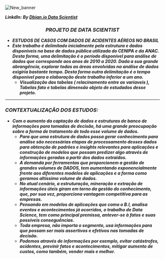 ![New_banner](https://github.com/fabian-gib-50/Projeto-cenipa/assets/79420053/d8b45b74-983a-4eac-86fb-aa7116184cf8)

<strong><em> LinkdIn: By [Dbian.io Data Scientist](https://www.linkedin.com/company/81834844/admin/)<strong> 

### <center><strong> <em> PROJETO DE DATA SCIENTIST <em> <strong></center> 

 - ESTUDOS DE CASOS COM DADOS DE ACIDENTES AÉREOS NO BRASIL<em> <strong></center>
 - Este trabalho é delimitado inicialmente pela estrutura e dados disponíveis na base de dados pública utilizada do CENIPA e da ANAC. Desta forma, uma delimitação é o período disponível para análise de dados que corresponde aos anos de 2010 a 2020.
Dada a sua grande abrangência, explorar todas as áreas envolvidas na análise de dados exigiria bastante tempo. Desta forma outra delimitação é o tempo disponível para a elaboração deste trabalho inferior a um ano.
    - Visualização das tabelas ( relacinamento entre as variaveis ), Tabelas ***fato e tabelas dimensão*** objeto de estudados desse projeto.
___ 

### CONTEXTUALIZAÇÃO DOS ESTUDOS:

  - Com o aumento da captação de dados e estruturas de banco de informações para tomadas de decisão, há uma grande preocupação sobre a forma de tratamento de todo esse volume de dados. 
    - Para que uma estrutura de dados possa gerar conhecimento para análise são necessárias etapas de processamento desses dados para obtenção de padrões e insights relevantes para aplicações e construção de modelos que possam predizer algo através de informações geradas a partir dos dados extraídos. 
    - A demanda por ferramentas que proporcionem a gestão de grandes volumes de DADOS, tem aumentando exponencialmente frente aos diferentes modelos de aplicações e a forma como geramos altíssimo volume de dados.  
    - No atual cenário, a estruturação, mineração e extração de informações úteis giram em torno da gestão do conhecimento, que, por sua vez, proporciona vantagem competitiva para as empresas. 
    - Pensando em modelos de aplicações que como o B.I, analisa eventos e acontecimentos já ocorridos, o trabalho de Data Science, tem como principal premissa, antever-se à fatos e suas possíveis conseguências. 
    - Toda empresa, não importa o segmento, usa informações para que possam ser mais assertivos e efetivos nas tomadas de decisão. 
    - Podemos através de informações por exemplo, evitar catástrofes, acidentes, previnir fatos e acontecimentos, mitigar aumento de custos, como também, vender mais e melhor.
      
